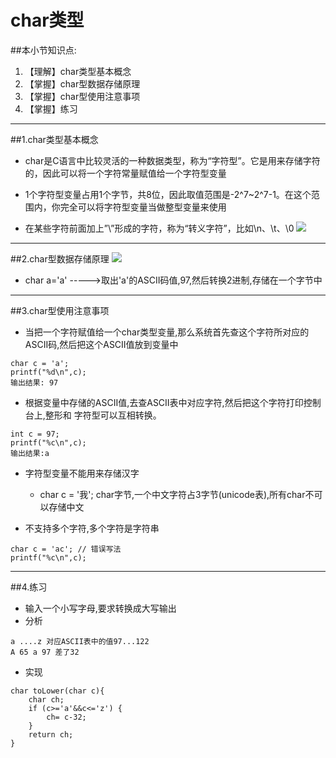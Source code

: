 # char类型
##本小节知识点:
1. 【理解】char类型基本概念
2. 【掌握】char型数据存储原理
3. 【掌握】char型使用注意事项
4. 【掌握】练习
---


##1.char类型基本概念
- char是C语言中比较灵活的一种数据类型，称为“字符型”。它是用来存储字符的，因此可以将一个字符常量赋值给一个字符型变量

- 1个字符型变量占用1个字节，共8位，因此取值范围是-2^7~2^7-1。在这个范围内，你完全可以将字符型变量当做整型变量来使用

- 在某些字符前面加上”\”形成的字符，称为“转义字符”，比如\n、\t、\0
![](http://7xj0kx.com1.z0.glb.clouddn.com/zyzf.png)

---

##2.char型数据存储原理
![](http://7xj0kx.com1.z0.glb.clouddn.com/Snip20150517_2.png)

- char a='a' ----->取出'a'的ASCII码值,97,然后转换2进制,存储在一个字节中
---

##3.char型使用注意事项
- 当把一个字符赋值给一个char类型变量,那么系统首先查这个字符所对应的ASCII码,然后把这个ASCII值放到变量中

```
char c = 'a';
printf("%d\n",c);
输出结果: 97
```

- 根据变量中存储的ASCII值,去查ASCII表中对应字符,然后把这个字符打印控制台上,整形和 字符型可以互相转换。

```
int c = 97;
printf("%c\n",c);
输出结果:a
```

- 字符型变量不能用来存储汉字
    + char c = '我'; char字节,一个中文字符占3字节(unicode表),所有char不可以存储中文

- 不支持多个字符,多个字符是字符串

```
char c = 'ac'; // 错误写法
printf("%c\n",c);
```
---

##4.练习
- 输入一个小写字母,要求转换成大写输出
- 分析

```
a ....z 对应ASCII表中的值97...122
A 65 a 97 差了32
```

- 实现

```
char toLower(char c){
    char ch;
    if (c>='a'&&c<='z') {
        ch= c-32;
    }
    return ch;
}
```
